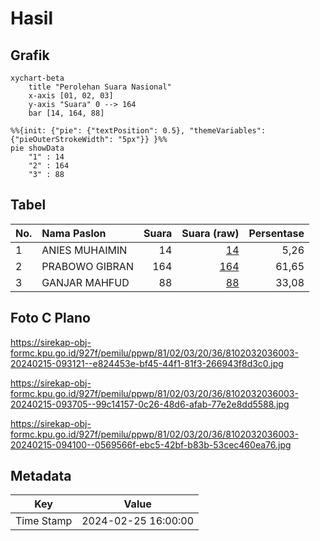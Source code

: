# Hasil

## Grafik

```mermaid
xychart-beta
    title "Perolehan Suara Nasional"
    x-axis [01, 02, 03]
    y-axis "Suara" 0 --> 164
    bar [14, 164, 88]
```

```mermaid
%%{init: {"pie": {"textPosition": 0.5}, "themeVariables": {"pieOuterStrokeWidth": "5px"}} }%%
pie showData
    "1" : 14
    "2" : 164
    "3" : 88
```

## Tabel

| No. | Nama Paslon    | Suara | Suara (raw) | Persentase |
|:--- |:-------------- | -----:| -----------:| ----------:|
| 1   | ANIES MUHAIMIN | 14    | [14][p-1]   | 5,26       |
| 2   | PRABOWO GIBRAN | 164   | [164][p-2]  | 61,65      |
| 3   | GANJAR MAHFUD  | 88    | [88][p-3]   | 33,08      |


[p-1]: https://github.com/gigit-pemilu/pemilu-2024/blob/main/pilpres/hitung-suara/sub/81-maluku/sub/02-maluku-tenggara/sub/03-kei-besar/sub/2036-watsin/sub/003-tps/sub/paslon-1.txt
[p-2]: https://github.com/gigit-pemilu/pemilu-2024/blob/main/pilpres/hitung-suara/sub/81-maluku/sub/02-maluku-tenggara/sub/03-kei-besar/sub/2036-watsin/sub/003-tps/sub/paslon-2.txt
[p-3]: https://github.com/gigit-pemilu/pemilu-2024/blob/main/pilpres/hitung-suara/sub/81-maluku/sub/02-maluku-tenggara/sub/03-kei-besar/sub/2036-watsin/sub/003-tps/sub/paslon-3.txt

## Foto C Plano

https://sirekap-obj-formc.kpu.go.id/927f/pemilu/ppwp/81/02/03/20/36/8102032036003-20240215-093121--e824453e-bf45-44f1-81f3-266943f8d3c0.jpg

https://sirekap-obj-formc.kpu.go.id/927f/pemilu/ppwp/81/02/03/20/36/8102032036003-20240215-093705--99c14157-0c26-48d6-afab-77e2e8dd5588.jpg

https://sirekap-obj-formc.kpu.go.id/927f/pemilu/ppwp/81/02/03/20/36/8102032036003-20240215-094100--0569566f-ebc5-42bf-b83b-53cec460ea76.jpg


## Metadata

| Key        | Value               |
| ---------- | ------------------- |
| Time Stamp | 2024-02-25 16:00:00 |



